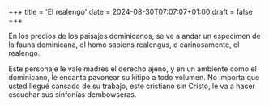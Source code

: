 +++
title = 'El realengo'
date = 2024-08-30T07:07:07+01:00
draft = false
+++

En los predios de los paisajes dominicanos, se ve a andar un especimen de la fauna dominicana, el homo sapiens realengus, o carinosamente, el realengo.

Este personaje le vale madres el derecho ajeno, y en un ambiente como el dominicano, le encanta pavonear su kitipo a todo volumen. No importa que usted llegué cansado de su trabajo, este cristiano sin Cristo, le va a hacer escuchar sus sinfonías dembowseras.

